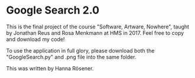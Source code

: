 # Google Search 2.0

This is the final project of the course "Software, Artware, Nowhere", taught by Jonathan Reus and Rosa Menkmann at HMS in 2017.
Feel free to copy and download my code!

To use the application in full glory, please download both the "GoogleSearch.py" and .png file into the same folder.

This was written by Hanna Rösener.

